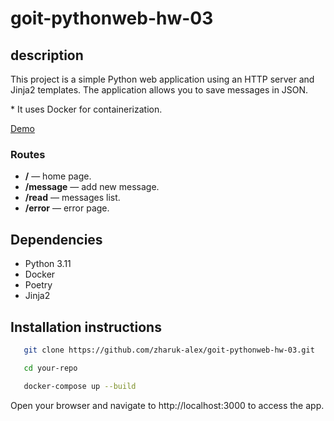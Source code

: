 # goit-pythonweb-hw-03

## description

This project is a simple Python web application using an HTTP server and Jinja2 templates. The application allows you to save messages in JSON.

\* It uses Docker for containerization.

[Demo](https://goit-pythonweb-hw-03.onrender.com/)

### Routes

- **/** — home page.
- **/message** — add new message.
- **/read** — messages list.
- **/error** — error page.

## Dependencies

- Python 3.11
- Docker
- Poetry
- Jinja2

## Installation instructions

```bash
   git clone https://github.com/zharuk-alex/goit-pythonweb-hw-03.git

   cd your-repo

   docker-compose up --build
```

Open your browser and navigate to http://localhost:3000 to access the app.
